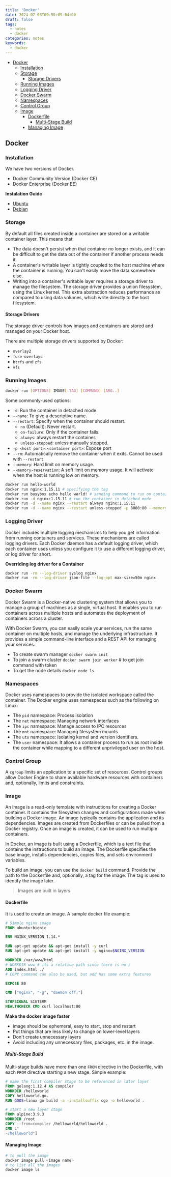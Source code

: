 ```yaml
---
title: 'Docker'
date: 2024-07-03T09:50:09-04:00
draft: false
tags:
  - notes
  - docker
categories: notes
keywords:
  - docker
---
```


- [Docker](#docker)
  - [Installation](#installation)
  - [Storage](#storage)
    - [Storage Drivers](#storage-drivers)
  - [Running Images](#running-images)
  - [Logging Driver](#logging-driver)
  - [Docker Swarm](#docker-swarm)
  - [Namespaces](#namespaces)
  - [Control Group](#control-group)
  - [Image](#image)
    - [Dockerfile](#dockerfile)
      - [Multi-Stage Build](#multi-stage-build)
    - [Managing Image](#managing-image)

## Docker

### Installation

We have two versions of Docker.

- Docker Community Version (Docker CE)
- Docker Enterprise (Docker EE)

**Instalation Guide**

- [Ubuntu](https://docs.docker.com/desktop/install/ubuntu/)
- [Debian](https://docs.docker.com/desktop/install/debian/)

### Storage

By default all files created inside a container are stored on a writable container layer. This means that:

- The data doesn't persist when that container no longer exists, and it can be difficult to get the data out of the container if another process needs it.
- A container's writable layer is tightly coupled to the host machine where the container is running. You can't easily move the data somewhere else.
- Writing into a container's writable layer requires a storage driver to manage the filesystem. The storage driver provides a union filesystem, using the Linux kernel. This extra abstraction reduces performance as compared to using data volumes, which write directly to the host filesystem.

#### Storage Drivers

The storage driver controls how images and containers are stored and managed on your Docker host.

There are multiple storage drivers supported by Docker:

- `overlay2`
- `fuse-overlays`
- `btrfs` and `zfs`
- `vfs`

### Running Images

```bash
docker run [OPTIONS] IMAGE[:TAG] [COMMAND] [ARG..]
```

Some commonly-used options:

- `-d`: Run the container in detached mode.
- `--name`: To give a descriptive name.
- `--restart`: Specify when the container should restart.
  - `no` (Default): Never restart.
  - `on-failure`: Only if the container fails.
  - `always`: always restart the container.
  - `unless-stopped`: unless manually stopped.
- `-p <host port>:<container port>`: Expose port
- `--rm`: Automatically remove the container when it exits. Cannot be used with `--restart`
- `--memory`: Hard limit on memory usage.
- `--memory-reservation`: A soft limit on memory usage. It will activate when the host is running low on memory.

```bash
docker run hello-world
docker run nginx:1.15.11 # specifying the tag
docker run busybox echo hello world! # sending command to run on container
docker run -d nginx:1.15.11 # run the container in detached mode
docker run -d --name nginx --restart always nginx:1.15.11
docker run -d --name nginx --restart unless-stopped -p 8080:80 --memory 500M --memory-reservation 256M nginx:1.15.11
```

### Logging Driver

Docker includes multiple logging mechanisms to help you get information from running containers and services. These mechanisms are called logging drivers. Each Docker daemon has a default logging driver, which each container uses unless you configure it to use a different logging driver, or log driver for short.

**Overriding log driver for a Container**

```bash
docker run -rm --log-driver syslog nginx
docker run -rm --log-driver json-file --log-opt max-size=50m nginx
```

### Docker Swarm

Docker Swarm is a Docker-native clustering system that allows you to manage a group of machines as a single, virtual host. It enables you to run containers across multiple hosts and automates the deployment of containers across a cluster.

With Docker Swarm, you can easily scale your services, run the same container on multiple hosts, and manage the underlying infrastructure. It provides a simple command-line interface and a REST API for managing your services.

- To create swarm manager
  `docker swarm init`
- To join a swarm cluster
  `docker swarm join worker` # to get join command with token
- To get the node details
  `docker node ls`

### Namespaces

Docker uses namespaces to provide the isolated workspace called the container.
The Docker engine uses namespaces such as the following on Linux:

- The `pid` namespace: Process isolation
- The `net` namespace: Managing network interfaces
- The `ipc` namespace: Manage access to IPC resources
- The `mnt` namespace: Managing filesystem mounts
- The `uts` namespace: Isolating kernel and version identifiers.
- The `user` namespace: It allows a container process to run as root inside the container while mapping to a different unprivileged user on the host.

### Control Group

A `cgroup` limits an application to a specific set of resources. Control groups allow Docker Engine to share available hardware resources with containers and, optionally, limits and constraints.

### Image

An image is a read-only template with instructions for creating a Docker container. It contains the filesystem changes and configurations made when building a Docker image. An image typically contains the application and its dependencies. Images are created from Dockerfiles or can be pulled from a Docker registry. Once an image is created, it can be used to run multiple containers.

In Docker, an image is built using a Dockerfile, which is a text file that contains the instructions to build an image. The Dockerfile specifies the base image, installs dependencies, copies files, and sets environment variables.

To build an image, you can use the `docker build` command. Provide the path to the Dockerfile and, optionally, a tag for the image. The tag is used to identify the image later.

> Images are built in layers.

#### Dockerfile

It is used to create an image. A sample docker file example:

```dockerfile
# Simple nginx image
FROM ubuntu:bionic

ENV NGINX_VERSION 1.14.*

RUN apt-get update && apt-get install -y curl
RUN apt-get update && apt-get install -y nginx=$NGINX_VERSION

WORKDIR /var/www/html
# WORKDIR www # its a relative path since there is no /
ADD index.html ./
# COPY command can also be used, but add has some extra features

EXPOSE 80

CMD ["nginx", "-g", "daemon off;"]

STOPSIGNAL SIGTERM
HEALTHCHECK CMD curl localhost:80
```

**Make the docker image faster**

- image should be ephemeral, easy to start, stop and restart
- Put things that are less likely to change on lower-level layers
- Don't create unnecessary layers
- Avoid including any unnecessary files, packages, etc. in the image.

##### Multi-Stage Build

Multi-stage builds have more than one `FROM` directive in the Dockerfile, with each `FROM` directive starting a new stage. Simple example:

```Dockerfile
# name the first compiler stage to be referenced in later layer
FROM golang:1.12.4 AS compiler
WORKDIR /helloworld
COPY helloworld.go.
RUN GOOS=linux go build -a -installsuffix cgo -o helloworld .

# start a new layer stage
FROM alpine:3.9.3
WORKDIR /root
COPY --from=compiler /helloworld/helloworld .
CMD L"
-/helloworld"]
```

#### Managing Image

```bash
# to pull the image
docker image pull <image name>
# to list all the images
docker image ls
```
